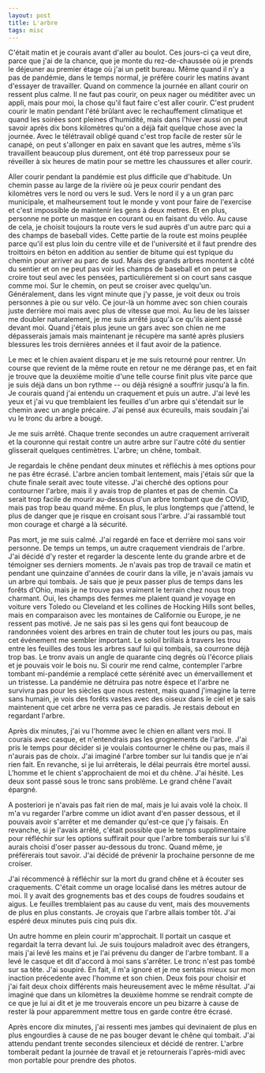 ```yaml
---
layout: post
title: L'arbre
tags: misc
---
```


C'était matin et je courais avant d'aller au boulot. Ces jours-ci ça veut dire,
parce que j'ai de la chance, que je monte du rez-de-chaussée où je prends
le déjeuner au premier étage où j'ai un petit bureau. Même quand il n'y a pas
de pandémie, dans le temps normal, je préfère courir les matins avant d'essayer
de travailler. Quand on commence la journée en allant courir on ressent plus
calme. Il ne faut pas courir, on peux nager ou médititer avec un appli, mais
pour moi, la chose qu'il faut faire c'est aller courir. C'est prudent courir
le matin pendant l'été brûlant avec le rechauffement climatique et quand les
soirées sont pleines d'humidité, mais dans l'hiver aussi on peut savoir après
dix bons kilomètres qu'on a déjà fait quelque chose avec la journée. Avec le
télétravail obligé quand c'est trop facile de rester sûr le canapé,
on peut s'allonger en paix en savant que les autres, même s'ils 
travaillent beaucoup plus durement, ont été trop parresseux pour se réveiller
à six heures de matin pour se mettre les chaussures et aller courir.

Aller courir pendant la pandémie est plus difficile que d'habitude. Un chemin
passe au large de la rivière où je peux courir pendant des kilomètres
vers le nord ou vers le sud. Vers le nord il y a un gran parc municipale, 
et malheursement tout le monde y vont pour faire de l'exercise et c'est
impossible de maintenir les gens à deux metres. Et en plus, personne ne
porte un masque en courant ou en faisant du vélo. Au cause de cela, 
je choisit toujours la route vers le sud auprès d'un autre parc qui 
a des champs de baseball vides. Cette partie de la route est moins peuplée 
parce qu'il est plus loin du centre ville et de l'université et il faut
prendre des troittoirs en béton en addition au sentier de bitume qui est
typique du chemin pour arriver au parc de sud. Mais des grands arbres 
montent à côté du sentier et on ne peut pas voir les champs de baseball et 
on peut se croire tout seul avec les pensées, particulièrement si on court sans
casque comme moi. Sur le chemin, on peut se
croiser avec quelqu'un. Généralement, dans les vignt minute que j'y passe,
je voit deux ou trois personnes à pie ou sur vélo. Ce jour-là un homme
avec son chien courais juste derrière moi mais avec plus de vitesse
que moi. Au lieu de les laisser me doubler naturalement, je me suis arrêté
jusqu'à ce qu'ils aient passé devant moi. Quand j'étais plus jeune un gars
avec son chien ne me dépasserais jamais mais maintenant je récupère ma 
santé après plusiers blessures les trois dernières années et il faut avoir
de la patience. 

Le mec et le chien avaient disparu et je me suis retourné pour rentrer.
Un course que revient de la même route en retour ne me dérange pas, et en 
fait je trouve que la deuxième moitie d'une telle course finit plus 
vite parce que je suis déjà dans un bon rythme -- ou déjà résigné a souffrir
jusqu'à la fin. Je courais quand j'ai entendu un craquement et puis un autre.
J'ai levé les yeux et j'ai vu que tremblaient les feuilles d'un arbre qui 
s'étendait sur le chemin avec un angle précaire. J'ai pensé aux écureuils,
mais soudain j'ai vu le tronc du arbre a bougé.

Je me suis arrêté. Chaque trente secondes un autre craquement arriverait
et la couronne qui restait contre un autre arbre sur l'autre côté du 
sentier glisserait quelques centimètres. L'arbre; un chêne, tombait.

Je regardais le chêne pendant deux minutes et réfléchis à mes options 
pour ne pas être écrasé. L'arbre ancien tombait lentement, mais j'étais
sûr que la chute finale serait avec toute vitesse. J'ai cherché des options
pour contourner l'arbre, mais il y avais trop de plantes et pas de chemin.
Ca serait trop facile de mourir au-dessous d'un arbre tombant que de
COVID, mais pas trop beau quand même. En plus, le plus longtemps que
j'attend, le plus de danger que je risque en croisant sous l'arbre.
J'ai rassamblé tout mon courage et chargé a là sécurité. 

Pas mort, je me suis calmé. J'ai regardé en face et derrière moi sans
voir personne. De temps un temps, un autre craquement viendrais de
l'arbre. J'ai décidé d'y rester et regarder la descente lente du
grande arbre et de témoigner ses derniers moments. Je n'avais pas
trop de travail ce matin et pendant une quinzaine d'années de courir
dans la ville, je n'avais jamais vu un arbre qui tombais. Je sais
que je peux passer plus de temps dans les forêts d'Ohio, mais je
ne trouve pas vraiment le terrain chez nous trop charmant. Oui, les
champs des fermes me plaient quand je voyage en voiture vers Toledo ou
Cleveland et les collines de Hocking Hills sont belles, mais en comparaison
avec les montaines de Californie ou Europe, je ne ressent pas motivé. 
Je ne sais pas si les gens qui font beaucoup de randonnées voient des arbres en
train de chuter tout les jours ou pas, mais cet événement me sembler 
important. Le soloil brillais à travers les trou entre les feuilles
des tous les arbres sauf lui qui tombais, sa courrone déjà trop bas.
Le tronv avais un angle de quarante cinq degrés où l'écorce pliais et
je pouvais voir le bois nu. Si courir me rend calme,
contempler l'arbre tombant mi-pandémie a remplacé cette sérénité avec
un émervaillement et un tristesse. La pandémie ne détruira pas notre éspece
et l'arbre ne survivra pas pour les siècles que nous restent,
mais quand j'imagine la terre sans humain, je vois des forêts vastes avec 
des oiseux dans le ciel et je sais maintenent que cet arbre ne verra pas ce 
paradis. Je restais debout en regardant l'arbre.

Après dix minutes, j'ai vu l'homme avec le chien en allant vers moi.
Il courais avec casque, et n'entendrais pas les grognements de l'arbre.
J'ai pris le temps pour décider si je voulais contourner le chêne ou pas,
mais il n'aurais pas de choix. J'ai imaginé l'arbre tomber sur lui tandis
que je n'ai rien fait. En revanche, si je lui arrêterais, le délai peurrais
être mortel aussi. L'homme et le chient s'approchaient de moi et du chêne. 
J'ai hésité. Les deux sont passé sous le tronc sans problême. Le grand chêne
l'avait épargné.

A posteriori je n'avais pas fait rien de mal, mais je lui avais volé
la choix. Il m'a vu regarder l'arbre comme un idiot avant d'en passer
dessous, et il pouvais avoir s'arrêter et me demander qu'est-ce que
j'y faisais. En revanche, si je l'avais arrêté, c'était possible que
le temps supplimentaire pour réfléchir sur les options suffirait pour
que l'arbre tomberais sur lui s'il aurais choisi d'oser passer au-dessous
du tronc. Quand même, je préférerais tout savoir. J'ai décidé de prévenir
la prochaine personne de me croiser.

J'ai récommencé à réfléchir sur la mort du grand chêne et à écouter
ses craquements. C'était comme un orage localisé dans les métres autour
de moi. Il y avait des grognements bas et des coups de foudres soudains
et aigus. Le feuilles tremblaient pas au cause du vent, mais des mouvements
de plus en plus constants. Je croyais que l'arbre allais tomber tôt.
J'ai espéré deux minutes puis cinq puis dix.

Un autre homme en plein courir m'approchait. Il portait un casque et
regardait la terra devant lui. Je suis toujours maladroit avec des
étrangers, mais j'ai levé les mains et je l'ai prévenu du danger de
l'arbre tombant. Il a levé le casque et dit d'accord à moi sans 
s'arrêter. Le tronc n'est pas tombé sur sa tête. J'ai soupiré. En
fait, il m'a ignoré et je me sentais mieux sur mon inaction précedente
avec l'homme et son chien. 
Deux fois pour choisir et j'ai fait deux choix différents mais
heureusement avec le même résultat. 
J'ai imaginé que dans un kilomètres la
deuxième homme se rendrait compte de ce que je lui ai dit et je me trouverais
encore un peu bizarre à cause de rester là pour apparemment mettre
tous en garde contre être écrasé. 

Après encore dix minutes, j'ai ressenti  mes jambes qui devinaient
de plus en plus engourdies à cause de ne pas bouger devant le chêne qui tombait.
J'ai attendu pendant trente secondes silencieux et décidé de rentrer.
L'arbre tomberait pedant la journée de travail et je retournerais l'après-midi
avec mon portable pour prendre des photos.






